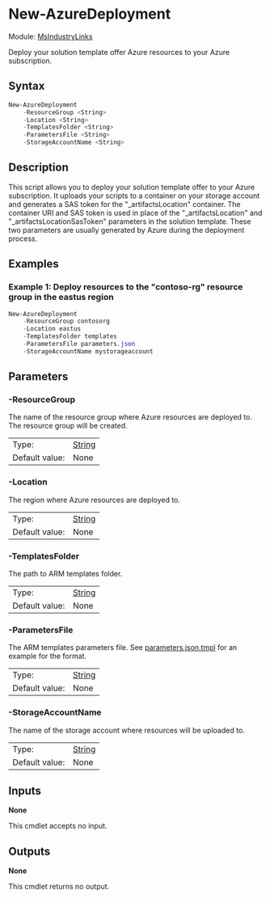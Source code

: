 # New-AzureDeployment

Module: [MsIndustryLinks](../README.md)

Deploy your solution template offer Azure resources to your Azure subscription.

## Syntax

```powershell
New-AzureDeployment
    -ResourceGroup <String>
    -Location <String>
    -TemplatesFolder <String>
    -ParametersFile <String>
    -StorageAccountName <String>
```

## Description

This script allows you to deploy your solution template offer to your Azure subscription. It uploads your scripts to a container on your storage account and generates a SAS token for the "\_artifactsLocation" container. The container URI and SAS token is used in place of the "\_artifactsLocation" and "\_artifactsLocationSasToken" parameters in the solution template. These two parameters are usually generated by Azure during the deployment process.

## Examples

### Example 1: Deploy resources to the "contoso-rg" resource group in the eastus region

```powershell
New-AzureDeployment
    -ResourceGroup contosorg
    -Location eastus
    -TemplatesFolder templates
    -ParametersFile parameters.json
    -StorageAccountName mystorageaccount
```

## Parameters

### -ResourceGroup

The name of the resource group where Azure resources are deployed to. The resource group will be created.

|                |                                                                                                                       |
| -------------- | --------------------------------------------------------------------------------------------------------------------- |
| Type:          | [String](https://learn.microsoft.com/en-us/powershell/scripting/lang-spec/chapter-04?view=powershell-7.3#431-strings) |
| Default value: | None                                                                                                                  |

### -Location

The region where Azure resources are deployed to.

|                |                                                                                                                       |
| -------------- | --------------------------------------------------------------------------------------------------------------------- |
| Type:          | [String](https://learn.microsoft.com/en-us/powershell/scripting/lang-spec/chapter-04?view=powershell-7.3#431-strings) |
| Default value: | None                                                                                                                  |

### -TemplatesFolder

The path to ARM templates folder.

|                |                                                                                                                       |
| -------------- | --------------------------------------------------------------------------------------------------------------------- |
| Type:          | [String](https://learn.microsoft.com/en-us/powershell/scripting/lang-spec/chapter-04?view=powershell-7.3#431-strings) |
| Default value: | None                                                                                                                  |

### -ParametersFile

The ARM templates parameters file. See [parameters.json.tmpl](parameters.json.tmpl) for an example for the format.

|                |                                                                                                                       |
| -------------- | --------------------------------------------------------------------------------------------------------------------- |
| Type:          | [String](https://learn.microsoft.com/en-us/powershell/scripting/lang-spec/chapter-04?view=powershell-7.3#431-strings) |
| Default value: | None                                                                                                                  |

### -StorageAccountName

The name of the storage account where resources will be uploaded to.

|                |                                                                                                                       |
| -------------- | --------------------------------------------------------------------------------------------------------------------- |
| Type:          | [String](https://learn.microsoft.com/en-us/powershell/scripting/lang-spec/chapter-04?view=powershell-7.3#431-strings) |
| Default value: | None                                                                                                                  |

## Inputs

**None**

This cmdlet accepts no input.

## Outputs

**None**

This cmdlet returns no output.
